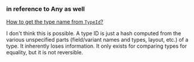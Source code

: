 
### in reference to Any as well

[How to get the type name from `TypeId`?](https://users.rust-lang.org/t/how-to-get-the-type-name-from-typeid/75507)

I don't think this is possible. A type ID is just a hash computed from the various unspecified parts (field/variant names and types, layout, etc.) of a type. It inherently loses information. It only exists for comparing types for equality, but it is not reversible.
